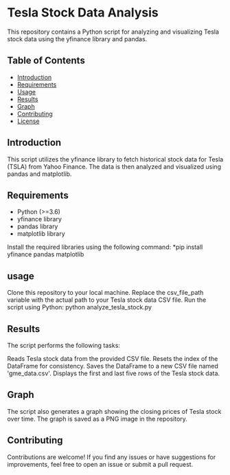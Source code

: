 # Tesla Stock Data Analysis

This repository contains a Python script for analyzing and visualizing Tesla stock data using the yfinance library and pandas.

## Table of Contents

- [Introduction](#introduction)
- [Requirements](#requirements)
- [Usage](#usage)
- [Results](#results)
- [Graph](#graph)
- [Contributing](#contributing)
- [License](#license)

## Introduction

This script utilizes the yfinance library to fetch historical stock data for Tesla (TSLA) from Yahoo Finance. The data is then analyzed and visualized using pandas and matplotlib.

## Requirements

- Python (>=3.6)
- yfinance library
- pandas library
- matplotlib library

Install the required libraries using the following command:
*pip install yfinance pandas matplotlib

## usage

Clone this repository to your local machine.
Replace the csv_file_path variable with the actual path to your Tesla stock data CSV file.
Run the script using Python:
python analyze_tesla_stock.py

## Results

The script performs the following tasks:

Reads Tesla stock data from the provided CSV file.
Resets the index of the DataFrame for consistency.
Saves the DataFrame to a new CSV file named 'gme_data.csv'.
Displays the first and last five rows of the Tesla stock data.

## Graph

The script also generates a graph showing the closing prices of Tesla stock over time. The graph is saved as a PNG image in the repository.

## Contributing

Contributions are welcome! If you find any issues or have suggestions for improvements, feel free to open an issue or submit a pull request.
